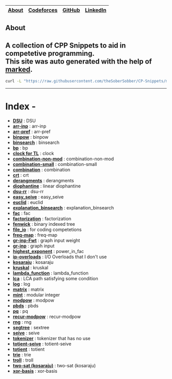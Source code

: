 
| [About]() | [Codeforces]() | [GitHub]() | [LinkedIn]() |
| - | - | - | - |
        
## About
        
A collection of CPP Snippets to aid in competetive programming. <br />
This site was auto generated with the help of [marked](https://www.npmjs.com/package/marked).
---        

```bash
curl -L "https://raw.githubusercontent.com/theSoberSobber/CP-Snippets/main/snippets.json" > snippets.json
```
---
# Index - 


- **[DSU](https://github.com/theSoberSobber/CP-Snippets/blob/main/snippets.json#L2)** : DSU 
- **[arr-inp](https://github.com/theSoberSobber/CP-Snippets/blob/main/snippets.json#L37)** : arr-inp 
- **[arr-pref](https://github.com/theSoberSobber/CP-Snippets/blob/main/snippets.json#L45)** : arr-pref 
- **[binpow](https://github.com/theSoberSobber/CP-Snippets/blob/main/snippets.json#L53)** : binpow 
- **[binsearch](https://github.com/theSoberSobber/CP-Snippets/blob/main/snippets.json#L68)** : binsearch 
- **[bp](https://github.com/theSoberSobber/CP-Snippets/blob/main/snippets.json#L89)** : bp 
- **[clock for TL](https://github.com/theSoberSobber/CP-Snippets/blob/main/snippets.json#L167)** : clock 
- **[combination-non-mod](https://github.com/theSoberSobber/CP-Snippets/blob/main/snippets.json#L179)** : combination-non-mod 
- **[combination-small](https://github.com/theSoberSobber/CP-Snippets/blob/main/snippets.json#L196)** : combination-small 
- **[combination](https://github.com/theSoberSobber/CP-Snippets/blob/main/snippets.json#L212)** : combination 
- **[crt](https://github.com/theSoberSobber/CP-Snippets/blob/main/snippets.json#L225)** : crt 
- **[derangments](https://github.com/theSoberSobber/CP-Snippets/blob/main/snippets.json#L249)** : derangments 
- **[diophantine](https://github.com/theSoberSobber/CP-Snippets/blob/main/snippets.json#L262)** : linear diophantine 
- **[dsu-rr](https://github.com/theSoberSobber/CP-Snippets/blob/main/snippets.json#L338)** : dsu-rr 
- **[easy_seive](https://github.com/theSoberSobber/CP-Snippets/blob/main/snippets.json#L377)** : easy_seive 
- **[euclid](https://github.com/theSoberSobber/CP-Snippets/blob/main/snippets.json#L396)** : euclid 
- **[explanation_binsearch](https://github.com/theSoberSobber/CP-Snippets/blob/main/snippets.json#L421)** : explanation_binsearch 
- **[fac](https://github.com/theSoberSobber/CP-Snippets/blob/main/snippets.json#L456)** : fac 
- **[factorization](https://github.com/theSoberSobber/CP-Snippets/blob/main/snippets.json#L470)** : factorization 
- **[fenwick](https://github.com/theSoberSobber/CP-Snippets/blob/main/snippets.json#L500)** : binary indexed tree 
- **[file_io](https://github.com/theSoberSobber/CP-Snippets/blob/main/snippets.json#L540)** : for coding competetions 
- **[freq-map](https://github.com/theSoberSobber/CP-Snippets/blob/main/snippets.json#L550)** : freq-map 
- **[gr-inp-Fwt](https://github.com/theSoberSobber/CP-Snippets/blob/main/snippets.json#L561)** : graph input weight 
- **[gr-inp](https://github.com/theSoberSobber/CP-Snippets/blob/main/snippets.json#L574)** : graph input 
- **[highest_exponent](https://github.com/theSoberSobber/CP-Snippets/blob/main/snippets.json#L587)** : power_in_fac 
- **[ip-overloads](https://github.com/theSoberSobber/CP-Snippets/blob/main/snippets.json#L602)** : I/O Overloads that I don't use 
- **[kosaraju](https://github.com/theSoberSobber/CP-Snippets/blob/main/snippets.json#L619)** : kosaraju 
- **[kruskal](https://github.com/theSoberSobber/CP-Snippets/blob/main/snippets.json#L699)** : kruskal 
- **[lambda_function](https://github.com/theSoberSobber/CP-Snippets/blob/main/snippets.json#L720)** : lambda_function 
- **[lca](https://github.com/theSoberSobber/CP-Snippets/blob/main/snippets.json#L729)** : LCA path satisfying some condition 
- **[log](https://github.com/theSoberSobber/CP-Snippets/blob/main/snippets.json#L790)** : log 
- **[matrix](https://github.com/theSoberSobber/CP-Snippets/blob/main/snippets.json#L821)** : matrix 
- **[mint](https://github.com/theSoberSobber/CP-Snippets/blob/main/snippets.json#L872)** : modular integer 
- **[modpow](https://github.com/theSoberSobber/CP-Snippets/blob/main/snippets.json#L931)** : modpow 
- **[pbds](https://github.com/theSoberSobber/CP-Snippets/blob/main/snippets.json#L947)** : pbds 
- **[pq](https://github.com/theSoberSobber/CP-Snippets/blob/main/snippets.json#L962)** : pq 
- **[recur-modpow](https://github.com/theSoberSobber/CP-Snippets/blob/main/snippets.json#L970)** : recur-modpow 
- **[rng](https://github.com/theSoberSobber/CP-Snippets/blob/main/snippets.json#L986)** : rng 
- **[segtree](https://github.com/theSoberSobber/CP-Snippets/blob/main/snippets.json#L995)** : sextree 
- **[seive](https://github.com/theSoberSobber/CP-Snippets/blob/main/snippets.json#L1109)** : seive 
- **[tokenizer](https://github.com/theSoberSobber/CP-Snippets/blob/main/snippets.json#L1127)** : tokenizer that has no use 
- **[totient-seive](https://github.com/theSoberSobber/CP-Snippets/blob/main/snippets.json#L1134)** : totient-seive 
- **[totient](https://github.com/theSoberSobber/CP-Snippets/blob/main/snippets.json#L1148)** : totient 
- **[trie](https://github.com/theSoberSobber/CP-Snippets/blob/main/snippets.json#L1168)** : trie 
- **[troll](https://github.com/theSoberSobber/CP-Snippets/blob/main/snippets.json#L1204)** : troll 
- **[two-sat (kosaraju)](https://github.com/theSoberSobber/CP-Snippets/blob/main/snippets.json#L1214)** : two-sat (kosaraju) 
- **[xor-basis](https://github.com/theSoberSobber/CP-Snippets/blob/main/snippets.json#L1351)** : xor-basis 